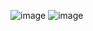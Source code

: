 ![image](https://user-images.githubusercontent.com/85243693/178033062-b4559129-1a9a-4fb5-b03d-85020e47b2d0.png)
![image](https://user-images.githubusercontent.com/85243693/178033228-6092ae99-6668-41cf-9b3f-3967147df2ee.png)


